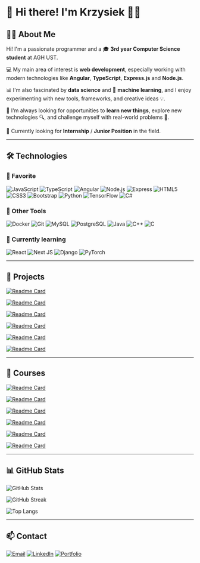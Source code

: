 # 👋 Hi there! I'm Krzysiek 👨‍💻

## 👨‍💻 About Me

Hi! I'm a passionate programmer and a 🎓 **3rd year Computer Science student** at AGH UST.

💻 My main area of interest is **web development**, especially working with modern technologies like **Angular**, **TypeScript**, **Express.js** and **Node.js**.

📊 I'm also fascinated by **data science** and 🤖 **machine learning**, and I enjoy experimenting with new tools, frameworks, and creative ideas 💡.

🚀 I'm always looking for opportunities to **learn new things**, explore new technologies 🔍, and challenge myself with real-world problems 🎯.

💼 Currently looking for **Internship** / **Junior Position** in the field.

---

## 🛠️ Technologies

### 💛 Favorite  
![JavaScript](https://img.shields.io/badge/-JavaScript-F7DF1E?logo=javascript&logoColor=black&style=for-the-badge)
![TypeScript](https://img.shields.io/badge/-TypeScript-3178C6?logo=typescript&logoColor=white&style=for-the-badge)
![Angular](https://img.shields.io/badge/Angular-DD0031?style=for-the-badge&logo=angular&logoColor=white)
![Node.js](https://img.shields.io/badge/-Node.js-339933?logo=node.js&logoColor=white&style=for-the-badge)
![Express](https://img.shields.io/badge/-Express-000000?logo=express&logoColor=white&style=for-the-badge)
![HTML5](https://img.shields.io/badge/HTML5-E34F26?style=for-the-badge&logo=html5&logoColor=white)
![CSS3](https://img.shields.io/badge/CSS3-1572B6?style=for-the-badge&logo=css3&logoColor=white)
![Bootstrap](https://img.shields.io/badge/Bootstrap-563D7C?style=for-the-badge&logo=bootstrap&logoColor=white)
![Python](https://img.shields.io/badge/Python-3776AB?style=for-the-badge&logo=python&logoColor=white)
![TensorFlow](https://img.shields.io/badge/TensorFlow-FF6F00?style=for-the-badge&logo=tensorflow&logoColor=white)
![C#](https://img.shields.io/badge/C%23-239120?style=for-the-badge&logo=c-sharp&logoColor=white)

### 🧰 Other Tools  
![Docker](https://img.shields.io/badge/-Docker-2496ED?logo=docker&logoColor=white&style=for-the-badge)
![Git](https://img.shields.io/badge/GIT-E44C30?style=for-the-badge&logo=git&logoColor=white)
![MySQL](https://img.shields.io/badge/-MySQL-00758F?logo=mysql&logoColor=white&style=for-the-badge)
![PostgreSQL](https://img.shields.io/badge/PostgreSQL-316192?style=for-the-badge&logo=postgresql&logoColor=white)
![Java](https://img.shields.io/badge/Java-ED8B00?style=for-the-badge&logo=openjdk&logoColor=white)
![C++](https://img.shields.io/badge/C%2B%2B-00599C?style=for-the-badge&logo=c%2B%2B&logoColor=white)
![C](https://img.shields.io/badge/C-00599C?style=for-the-badge&logo=c&logoColor=white)

### 📖 Currently learning
![React](https://img.shields.io/badge/React-20232A?style=for-the-badge&logo=react&logoColor=61DAFB)
![Next JS](https://img.shields.io/badge/Next-black?style=for-the-badge&logo=next.js&logoColor=white)
![Django](https://img.shields.io/badge/django-%23092E20.svg?style=for-the-badge&logo=django&logoColor=white)
![PyTorch](https://img.shields.io/badge/PyTorch-%23EE4C2C.svg?style=for-the-badge&logo=PyTorch&logoColor=white)

---

## 🧩 Projects

[![Readme Card](https://github-readme-stats.vercel.app/api/pin/?username=Krzysiek899&repo=DoctorConsultationReservationApp&theme=tokyonight)](https://github.com/Krzysiek899/DoctorConsultationReservationApp)

[![Readme Card](https://github-readme-stats.vercel.app/api/pin/?username=Krzysiek899&repo=iot_fire_alarm&theme=tokyonight)](https://github.com/Krzysiek899/iot_fire_alarm)

[![Readme Card](https://github-readme-stats.vercel.app/api/pin/?username=Krzysiek899&repo=ORM-Library&theme=tokyonight)](https://github.com/Krzysiek899/ORM-Library)

[![Readme Card](https://github-readme-stats.vercel.app/api/pin/?username=Krzysiek899&repo=TODO-app&theme=tokyonight)](https://github.com/Krzysiek899/TODO-app)

[![Readme Card](https://github-readme-stats.vercel.app/api/pin/?username=Krzysiek899&repo=SSD-Drone_Simulation&theme=tokyonight)](https://github.com/Vexer89/SSD-Drone_Simulation)

[![Readme Card](https://github-readme-stats.vercel.app/api/pin/?username=Vexer89&repo=TKiK-2024-AGH&theme=tokyonight)](https://github.com/Vexer89/TKiK-2024-AGH)

---
## 📕 Courses 

[![Readme Card](https://github-readme-stats.vercel.app/api/pin/?username=Krzysiek899&repo=Digital-Images-Processing-Course&theme=tokyonight)](https://github.com/Krzysiek899/Digital-Images-Processing-Course)

[![Readme Card](https://github-readme-stats.vercel.app/api/pin/?username=Krzysiek899&repo=Machine-Learning-Course&theme=tokyonight)](https://github.com/Krzysiek899/Machine-Learning-Course)

[![Readme Card](https://github-readme-stats.vercel.app/api/pin/?username=Krzysiek899&repo=DataEngineeringCourse&theme=tokyonight)](https://github.com/Krzysiek899/DataEngineeringCourse)

[![Readme Card](https://github-readme-stats.vercel.app/api/pin/?username=Krzysiek899&repo=Web-Development-Course&theme=tokyonight)](https://github.com/Krzysiek899/Web-Development-Course)

[![Readme Card](https://github-readme-stats.vercel.app/api/pin/?username=Krzysiek899&repo=Java-Course&theme=tokyonight)](https://github.com/Krzysiek899/Java-Course)

[![Readme Card](https://github-readme-stats.vercel.app/api/pin/?username=Krzysiek899&repo=C--Course&theme=tokyonight)](https://github.com/Krzysiek899/C--Course)



---

## 📊 GitHub Stats

![GitHub Stats](https://github-readme-stats.vercel.app/api?username=Krzysiek899&show_icons=true&theme=tokyonight)

![GitHub Streak](https://streak-stats.demolab.com?user=Krzysiek899&theme=tokyonight)

![Top Langs](https://github-readme-stats.vercel.app/api/top-langs/?username=Krzysiek899&layout=compact&theme=tokyonight)



---



## 📫 Contact

[![Email](https://img.shields.io/badge/Email-D14836?style=for-the-badge&logo=gmail&logoColor=white)](mailto:krzysztofczerenko@gmail.com)
[![LinkedIn](https://img.shields.io/badge/LinkedIn-0A66C2?style=for-the-badge&logo=linkedin&logoColor=white)](https://www.linkedin.com/in/krzysztof-czerenko-717b332b3)
[![Portfolio](https://img.shields.io/badge/Portfolio-in%20building-grey?style=for-the-badge&logo=internet-explorer&logoColor=white)](#)

